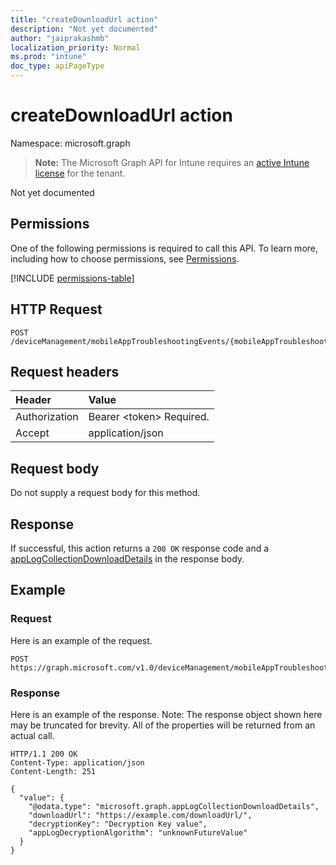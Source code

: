 ```yaml
---
title: "createDownloadUrl action"
description: "Not yet documented"
author: "jaiprakashmb"
localization_priority: Normal
ms.prod: "intune"
doc_type: apiPageType
---
```


# createDownloadUrl action

Namespace: microsoft.graph

> **Note:** The Microsoft Graph API for Intune requires an [active Intune license](https://go.microsoft.com/fwlink/?linkid=839381) for the tenant.

Not yet documented

## Permissions
One of the following permissions is required to call this API. To learn more, including how to choose permissions, see [Permissions](/graph/permissions-reference).

<!-- { "blockType": "permissions", "name": "intune_devices_applogcollectionrequest_createdownloadurl" } -->
[!INCLUDE [permissions-table](../includes/permissions/intune-devices-applogcollectionrequest-createdownloadurl-permissions.md)]

## HTTP Request
<!-- {
  "blockType": "ignored"
}
-->
``` http
POST /deviceManagement/mobileAppTroubleshootingEvents/{mobileAppTroubleshootingEventId}/appLogCollectionRequests/{appLogCollectionRequestId}/createDownloadUrl
```

## Request headers
|Header|Value|
|:---|:---|
|Authorization|Bearer &lt;token&gt; Required.|
|Accept|application/json|

## Request body
Do not supply a request body for this method.

## Response
If successful, this action returns a `200 OK` response code and a [appLogCollectionDownloadDetails](../resources/intune-devices-applogcollectiondownloaddetails.md) in the response body.

## Example

### Request
Here is an example of the request.
``` http
POST https://graph.microsoft.com/v1.0/deviceManagement/mobileAppTroubleshootingEvents/{mobileAppTroubleshootingEventId}/appLogCollectionRequests/{appLogCollectionRequestId}/createDownloadUrl
```

### Response
Here is an example of the response. Note: The response object shown here may be truncated for brevity. All of the properties will be returned from an actual call.
``` http
HTTP/1.1 200 OK
Content-Type: application/json
Content-Length: 251

{
  "value": {
    "@odata.type": "microsoft.graph.appLogCollectionDownloadDetails",
    "downloadUrl": "https://example.com/downloadUrl/",
    "decryptionKey": "Decryption Key value",
    "appLogDecryptionAlgorithm": "unknownFutureValue"
  }
}
```
